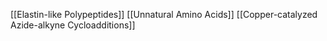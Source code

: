 [[Elastin-like Polypeptides]]
[[Unnatural Amino Acids]]
[[Copper-catalyzed Azide-alkyne Cycloadditions]]
